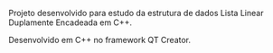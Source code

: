 Projeto desenvolvido para estudo da estrutura de dados Lista Linear Duplamente Encadeada em C++.

Desenvolvido em C++ no framework QT Creator.
